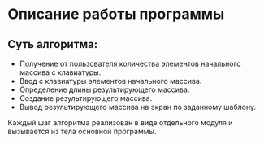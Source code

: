 # Описание работы программы

## Суть алгоритма:

* Получение от пользователя количества элементов начального массива с клавиатуры.
* Ввод с клавиатуры элементов начального массива.
* Определение длины результирующего массива.
* Создание результирующего массива.
* Вывод результирующего массива на экран по заданному шаблону.

Каждый шаг алгоритма реализован в виде отдельного модуля и вызывается из тела основной программы.